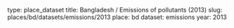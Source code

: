 type: place_dataset
title: Bangladesh / Emissions of pollutants (2013)
slug: places/bd/datasets/emissions/2013
place: bd
dataset: emissions
year: 2013
